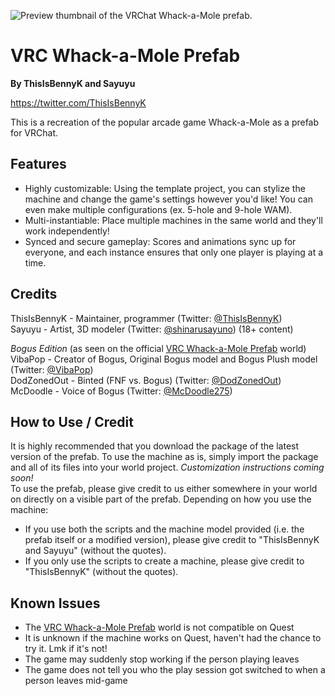 ![Preview thumbnail of the VRChat Whack-a-Mole prefab.](https://github.com/this-is-bennyk/VRC-Whack-a-Mole-Prefab/assets/65842636/dcf0b67d-8b32-43ca-a02f-5aadf2bd8dc5)

# VRC Whack-a-Mole Prefab
**By ThisIsBennyK and Sayuyu**  

https://twitter.com/ThisIsBennyK

This is a recreation of the popular arcade game Whack-a-Mole as a prefab for VRChat.

## Features
- Highly customizable: Using the template project, you can stylize the machine and change the game's settings however you'd like! You can even make multiple configurations (ex. 5-hole and 9-hole WAM).
- Multi-instantiable: Place multiple machines in the same world and they'll work independently!
- Synced and secure gameplay: Scores and animations sync up for everyone, and each instance ensures that only one player is playing at a time.

## Credits
ThisIsBennyK - Maintainer, programmer (Twitter: [@ThisIsBennyK](https://twitter.com/ThisIsBennyK))  
Sayuyu - Artist, 3D modeler (Twitter: [@shinarusayuno](https://twitter.com/shinarusayuno)) (18+ content)  

_Bogus Edition_ (as seen on the official [VRC Whack-a-Mole Prefab](https://vrchat.com/home/launch?worldId=wrld_7077a8d7-19e7-4c8a-bc45-99714abfe724) world)  
VibaPop - Creator of Bogus, Original Bogus model and Bogus Plush model (Twitter: [@VibaPop](https://twitter.com/VibaPop))  
DodZonedOut - Binted (FNF vs. Bogus) (Twitter: [@DodZonedOut](https://twitter.com/DodZonedOut))  
McDoodle - Voice of Bogus (Twitter: [@McDoodle275](https://twitter.com/McDoodle275))  

## How to Use / Credit
It is highly recommended that you download the package of the latest version of the prefab. To use the machine as is, simply import the package and all of its files into your world project. _Customization instructions coming soon!_  
To use the prefab, please give credit to us either somewhere in your world on directly on a visible part of the prefab. Depending on how you use the machine:
- If you use both the scripts and the machine model provided (i.e. the prefab itself or a modified version), please give credit to "ThisIsBennyK and Sayuyu" (without the quotes).
- If you only use the scripts to create a machine, please give credit to "ThisIsBennyK" (without the quotes).

## Known Issues
- The [VRC Whack-a-Mole Prefab](https://vrchat.com/home/launch?worldId=wrld_7077a8d7-19e7-4c8a-bc45-99714abfe724) world is not compatible on Quest
- It is unknown if the machine works on Quest, haven't had the chance to try it. Lmk if it's not!
- The game may suddenly stop working if the person playing leaves
- The game does not tell you who the play session got switched to when a person leaves mid-game
